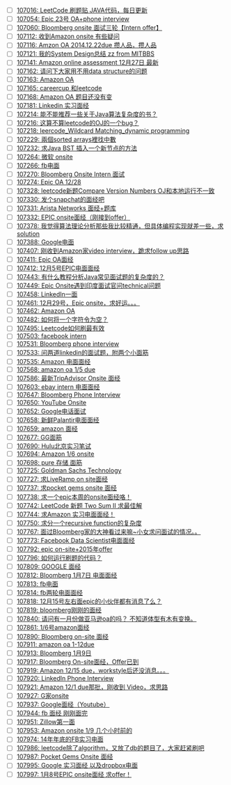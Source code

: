 - [ ] [107016: LeetCode 刷题贴 JAVA代码，每日更新](http://instant.1point3acres.com/thread/107016)
- [ ] [107054: Epic 23号 OA+phone interview](http://instant.1point3acres.com/thread/107054)
- [ ] [107060: Bloomberg onsite 面试三轮【Intern offer】](http://instant.1point3acres.com/thread/107060)
- [ ] [107112: 收到Amazon onsite 有些疑问](http://instant.1point3acres.com/thread/107112)
- [ ] [107116: Amzon OA 2014.12.22due 攒人品，攒人品](http://instant.1point3acres.com/thread/107116)
- [ ] [107121: 我的System Design总结 zz from MITBBS](http://instant.1point3acres.com/thread/107121)
- [ ] [107141: Amazon online assessment 12月27日 最新](http://instant.1point3acres.com/thread/107141)
- [ ] [107162: 请问下大家用不用data structure的问题](http://instant.1point3acres.com/thread/107162)
- [ ] [107163: Amazon OA](http://instant.1point3acres.com/thread/107163)
- [ ] [107165: careercup 和leetcode](http://instant.1point3acres.com/thread/107165)
- [ ] [107168: Amazon OA 题目还没有变](http://instant.1point3acres.com/thread/107168)
- [ ] [107181: Linkedin 实习面经](http://instant.1point3acres.com/thread/107181)
- [ ] [107214: 能不能推荐一些关于Java算法复杂度的书？](http://instant.1point3acres.com/thread/107214)
- [ ] [107216: 这算不算leetcode的OJ的一个bug？](http://instant.1point3acres.com/thread/107216)
- [ ] [107218: leercode_Wildcard Matching_dynamic programming](http://instant.1point3acres.com/thread/107218)
- [ ] [107229: 兩個sorted arrays裡找中數](http://instant.1point3acres.com/thread/107229)
- [ ] [107232: 求Java BST 插入一个新节点的方法](http://instant.1point3acres.com/thread/107232)
- [ ] [107264: 微软 onsite](http://instant.1point3acres.com/thread/107264)
- [ ] [107266: fb电面](http://instant.1point3acres.com/thread/107266)
- [ ] [107270: Bloomberg Onsite Intern 面试](http://instant.1point3acres.com/thread/107270)
- [ ] [107274: Epic OA 12/28](http://instant.1point3acres.com/thread/107274)
- [ ] [107328: leetcode新题Compare Version Numbers OJ和本地运行不一致](http://instant.1point3acres.com/thread/107328)
- [ ] [107330: 发个snapchat的面经吧](http://instant.1point3acres.com/thread/107330)
- [ ] [107331: Arista Networks 面经+题库](http://instant.1point3acres.com/thread/107331)
- [ ] [107332: EPIC onsite面经（刚接到offer）](http://instant.1point3acres.com/thread/107332)
- [ ] [107378: 我觉得算法理论分析那些我比较精通，但具体编程实现就差一些，求solution](http://instant.1point3acres.com/thread/107378)
- [ ] [107388: Google电面](http://instant.1point3acres.com/thread/107388)
- [ ] [107407: 刚收到Amazon家video interview，跪求follow up思路](http://instant.1point3acres.com/thread/107407)
- [ ] [107411: Epic OA面经](http://instant.1point3acres.com/thread/107411)
- [ ] [107412: 12月5号EPIC电面面经](http://instant.1point3acres.com/thread/107412)
- [ ] [107443: 有什么教程分析Java常见面试题的复杂度的？](http://instant.1point3acres.com/thread/107443)
- [ ] [107449: Epic Onsite遇到印度面试官问technical问题](http://instant.1point3acres.com/thread/107449)
- [ ] [107458: LinkedIn一面](http://instant.1point3acres.com/thread/107458)
- [ ] [107461: 12月29号，Epic onsite，求好运。。。](http://instant.1point3acres.com/thread/107461)
- [ ] [107462: Amazon OA](http://instant.1point3acres.com/thread/107462)
- [ ] [107482: 如何将一个字符令为空？](http://instant.1point3acres.com/thread/107482)
- [ ] [107495: Leetcode如何刷最有效](http://instant.1point3acres.com/thread/107495)
- [ ] [107503: facebook intern](http://instant.1point3acres.com/thread/107503)
- [ ] [107531: Bloomberg phone interview](http://instant.1point3acres.com/thread/107531)
- [ ] [107533: 问两道linkedin的面试题，附两个小面筋](http://instant.1point3acres.com/thread/107533)
- [ ] [107535: Amazon 电面面经](http://instant.1point3acres.com/thread/107535)
- [ ] [107568: amazon oa 1/5 due](http://instant.1point3acres.com/thread/107568)
- [ ] [107586: 最新TripAdvisor Onsite 面经](http://instant.1point3acres.com/thread/107586)
- [ ] [107603: ebay intern 电面面经](http://instant.1point3acres.com/thread/107603)
- [ ] [107647: Bloomberg Phone Interview](http://instant.1point3acres.com/thread/107647)
- [ ] [107650: YouTube Onsite](http://instant.1point3acres.com/thread/107650)
- [ ] [107652: Google电话面试](http://instant.1point3acres.com/thread/107652)
- [ ] [107658: 新鲜Palantir电面面经](http://instant.1point3acres.com/thread/107658)
- [ ] [107659: amazon 面经](http://instant.1point3acres.com/thread/107659)
- [ ] [107677: GG面筋](http://instant.1point3acres.com/thread/107677)
- [ ] [107690: Hulu北京实习笔试](http://instant.1point3acres.com/thread/107690)
- [ ] [107694: Amazon 1/6 onsite](http://instant.1point3acres.com/thread/107694)
- [ ] [107698: pure 存储 面筋](http://instant.1point3acres.com/thread/107698)
- [ ] [107725: Goldman Sachs Technology](http://instant.1point3acres.com/thread/107725)
- [ ] [107727: 求LiveRamp on site面经](http://instant.1point3acres.com/thread/107727)
- [ ] [107737: 求pocket gems onsite 面经](http://instant.1point3acres.com/thread/107737)
- [ ] [107738: 求一个epic本周的onsite面经咯！](http://instant.1point3acres.com/thread/107738)
- [ ] [107742: LeetCode 新题  Two Sum II 求最佳解](http://instant.1point3acres.com/thread/107742)
- [ ] [107744: 求Amazon 实习电面面经！](http://instant.1point3acres.com/thread/107744)
- [ ] [107750: 求分一个recursive function的复杂度](http://instant.1point3acres.com/thread/107750)
- [ ] [107767: 面过Bloomberg家的大神看过来嘛~小女求问面试的情况。。](http://instant.1point3acres.com/thread/107767)
- [ ] [107773: Facebook Data Scientist电面面经](http://instant.1point3acres.com/thread/107773)
- [ ] [107792: epic on-site+2015年offer](http://instant.1point3acres.com/thread/107792)
- [ ] [107796: 如何运行刷题的代码？](http://instant.1point3acres.com/thread/107796)
- [ ] [107809: GOOGLE 面经](http://instant.1point3acres.com/thread/107809)
- [ ] [107812: Bloomberg 1月7日 电面面经](http://instant.1point3acres.com/thread/107812)
- [ ] [107813: fb电面](http://instant.1point3acres.com/thread/107813)
- [ ] [107814: fb两轮电面面经](http://instant.1point3acres.com/thread/107814)
- [ ] [107818: 12月15号左右面epic的小伙伴都有消息了么？](http://instant.1point3acres.com/thread/107818)
- [ ] [107819: bloomberg刚刚的面经](http://instant.1point3acres.com/thread/107819)
- [ ] [107840: 请问有一月份做亚马逊oa的吗？ 不知道体型有木有变换。](http://instant.1point3acres.com/thread/107840)
- [ ] [107861: 1/6号amazon面经](http://instant.1point3acres.com/thread/107861)
- [ ] [107890: Bloomberg on-site 面经](http://instant.1point3acres.com/thread/107890)
- [ ] [107911: amazon oa 1-12due](http://instant.1point3acres.com/thread/107911)
- [ ] [107913: Bloomberg 1月9日](http://instant.1point3acres.com/thread/107913)
- [ ] [107917: Bloomberg On-site面经，Offer已到](http://instant.1point3acres.com/thread/107917)
- [ ] [107919: Amazon 12/15 due，workstyle后还没消息。。。](http://instant.1point3acres.com/thread/107919)
- [ ] [107920: LinkedIn Phone Interview](http://instant.1point3acres.com/thread/107920)
- [ ] [107921: Amazon 12/1 due那批，刚收到 Video，求思路](http://instant.1point3acres.com/thread/107921)
- [ ] [107927: G家onsite](http://instant.1point3acres.com/thread/107927)
- [ ] [107937: Google面经（Youtube）](http://instant.1point3acres.com/thread/107937)
- [ ] [107944: fb 面经 刚刚面完](http://instant.1point3acres.com/thread/107944)
- [ ] [107951: Zillow第一面](http://instant.1point3acres.com/thread/107951)
- [ ] [107953: Amazon onsite 1/9 几个小时前的](http://instant.1point3acres.com/thread/107953)
- [ ] [107974: 14年年底的FB实习电面](http://instant.1point3acres.com/thread/107974)
- [ ] [107986: leetcode除了algorithm，又放了db的题目了，大家赶紧刷吧](http://instant.1point3acres.com/thread/107986)
- [ ] [107987: Pocket Gems Onsite 面经](http://instant.1point3acres.com/thread/107987)
- [ ] [107995: Google 实习面经 以及dropbox电面](http://instant.1point3acres.com/thread/107995)
- [ ] [107997: 1月8号EPIC onsite面经 求offer！](http://instant.1point3acres.com/thread/107997)
